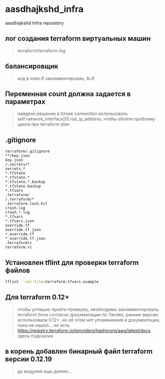 # aasdhajkshd_infra
aasdhajkshd Infra repository

## лог создания terraform виртуальных машин
> terraform/terraform.log

## балансировщик
> код в main.tf закомментирован, lb.tf

## Переменная count должна задается в параметрах
> найдено решение в блоке connection использовать self.network_interface[0].nat_ip_address, чтобы обойти проблему цикла при terraform plan

## .gitignore
```text
terraform/.gitignore 
**/key.json
key.json
/.secrets/*
secrets.*
*.tfstate
*.tfstate.*
*.tfstate.*.backup
*.tfstate.backup
*.tfvars
.terraform/
/.terraform/*
.terraform.lock.hcl
crash.log
crash.*.log
*.tfvars
*.tfvars.json
override.tf
override.tf.json
*_override.tf
*_override.tf.json
.terraformrc
terraform.rc
```

## Установлен tflint для проверки terraform файлов
```sh
tflint --var-file=terraform.tfvars.example
```
## Для terraform 0.12+
> чтобы успешно пройти проверку, необходимо закомментировать terraform блок
> согласно документации по Yandex, ранние версии использовали 0.12+, но об этом нет упоминиания в документации, пока не нашел...
> но есть https://registry.terraform.io/providers/hashicorp/aws/latest/docs здесь подсказка

## в корень добавлен бинарный файл terraform версии 0.12.19
> до модулей еще далеко...
